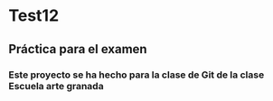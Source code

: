 # Test12

## Práctica para el examen
### Este proyecto se ha hecho para la clase de Git de la clase <b>Escuela arte granada</b>


  


